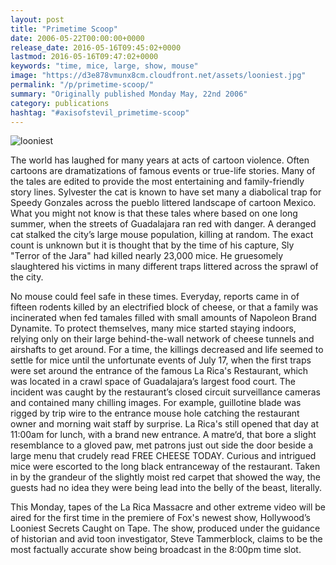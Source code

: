 ```yaml
---
layout: post
title: "Primetime Scoop"
date: 2006-05-22T00:00:00+0000
release_date: 2016-05-16T09:45:02+0000
lastmod: 2016-05-16T09:47:02+0000
keywords: "time, mice, large, show, mouse"
image: "https://d3e878vmunx8cm.cloudfront.net/assets/looniest.jpg"
permalink: "/p/primetime-scoop/"
summary: "Originally published Monday May, 22nd 2006"
category: publications
hashtag: "#axisofstevil_primetime-scoop"
---
```


[id_1]: https://d3e878vmunx8cm.cloudfront.net/assets/looniest.jpg "looniest"

![looniest][id_1]

The world has laughed for many years at acts of cartoon violence. Often cartoons are dramatizations of famous events or true-life stories. Many of the tales are edited to provide the most entertaining and family-friendly story lines. Sylvester the cat is known to have set many a diabolical trap for Speedy Gonzales across the pueblo littered landscape of cartoon Mexico. What you might not know is that these tales where based on one long summer, when the streets of Guadalajara ran red with danger. A deranged cat stalked the city’s large mouse population, killing at random. The exact count is unknown but it is thought that by the time of his capture, Sly "Terror of the Jara" had killed nearly 23,000 mice. He gruesomely slaughtered his victims in many different traps littered across the sprawl of the city. 
           
No mouse could feel safe in these times. Everyday, reports came in of fifteen rodents killed by an electrified block of cheese, or that a family was incinerated when fed tamales filled with small amounts of Napoleon Brand Dynamite. To protect themselves, many mice started staying indoors, relying only on their large behind-the-wall network of cheese tunnels and airshafts to get around. For a time, the killings decreased and life seemed to settle for mice until the unfortunate events of July 17, when the first traps were set around the entrance of the famous La Rica's Restaurant, which was located in a crawl space of Guadalajara’s largest food court. The incident was caught by the restaurant’s closed circuit surveillance cameras and contained many chilling images. For example, guillotine blade was rigged by trip wire to the entrance mouse hole catching the restaurant owner and morning wait staff by surprise. La Rica's still opened that day at 11:00am for lunch, with a brand new entrance. A matre‘d, that bore a slight resemblance to a gloved paw, met patrons just out side the door beside a large menu that crudely read FREE CHEESE TODAY. Curious and intrigued mice were escorted to the long black entranceway of the restaurant. Taken in by the grandeur of the slightly moist red carpet that showed the way, the guests had no idea they were being lead into the belly of the beast, literally.
           
This Monday, tapes of the La Rica Massacre and other extreme video will be aired for the first time in the premiere of Fox's newest show, Hollywood’s Looniest Secrets Caught on Tape.  The show, produced under the guidance of historian and avid toon investigator, Steve Tammerblock, claims to be the most factually accurate show being broadcast in the 8:00pm time slot.
